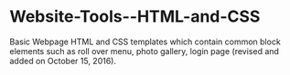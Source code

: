 # Website-Tools--HTML-and-CSS

Basic Webpage HTML and CSS templates which contain common block elements such as roll over menu, photo gallery, login page (revised and
added on October 15, 2016).
